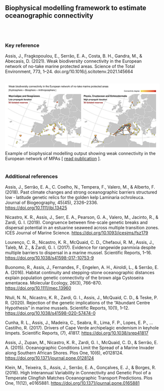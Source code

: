 ## Biophysical modelling framework to estimate oceanographic connectivity

<br><br>
### Key reference

Assis, J., Fragkopoulou, E., Serrão, E. A., Costa, B. H., Gandra, M., & Abecasis, D. (2021). Weak biodiversity connectivity in the European network of no-take marine protected areas. Science of the Total Environment, 773, 1–24. doi.org/10.1016/j.scitotenv.2021.145664
<br><br>

![plot](./Data/img.png)
Example of biophysical modelling output showing weak connectivity in the European network of MPAs [ [read publication](https://www.sciencedirect.com/science/article/pii/S0048969721007324) ].
<br><br>
### Additional references

Assis, J., Serrão, E. A., C. Coelho, N., Tempera, F., Valero, M., & Alberto, F. (2018). Past climate changes and strong oceanographic barriers structured low ‐ latitude genetic relics for the golden kelp Laminaria ochroleuca. Journal of Biogeography, 45(45), 2326–2336. https://doi.org/10.1111/jbi.13425

Nicastro, K. R., Assis, J., Serr, E. A., Pearson, G. A., Valero, M., Jacinto, R., & Zardi, G. I. (2019). Congruence between fine-scale genetic breaks and dispersal potential in an estuarine seaweed across multiple transition zones. ICES Journal of Marine Science. https://doi.org/10.1093/icesjms/fsz179

Lourenço, C. R., Nicastro, K. R., McQuaid, C. D., Chefaoui, R. M., Assis, J., Taleb, M. Z., & Zardi, G. I. (2017). Evidence for rangewide panmixia despite multiple barriers to dispersal in a marine mussel. Scientific Reports, 1–16. https://doi.org/10.1038/s41598-017-10753-9

Buonomo, R., Assis, J., Fernandes, F., Engelen, A. H., Airoldi, L., & Serrão, E. A. (2016). Habitat continuity and stepping-stone oceanographic distances explain population genetic connectivity of the brown alga Cystoseira amentacea. Molecular Ecology, 26(3), 766–870. https://doi.org/10.1111/mec.13960

Ntuli, N. N., Nicastro, K. R., Zardi, G. I., Assis, J., McQuaid, C. D., & Teske, P. R. (2020). Rejection of the genetic implications of the “Abundant Centre Hypothesis” in marine mussels. Scientific Reports, 10(1), 1–12. https://doi.org/10.1038/s41598-020-57474-0

Cunha, R. L., Assis, J., Madeira, C., Seabra, R., Lima, F. P., Lopes, E. P., … Castilho, R. (2017). Drivers of Cape Verde archipelagic endemism in keyhole limpets. Scientific Reports, (7), 41817. https://doi.org/10.1038/srep41817

Assis, J., Zupan, M., Nicastro, K. R., Zardi, G. I., McQuaid, C. D., & Serrão, E. A. (2015). Oceanographic Conditions Limit the Spread of a Marine Invader along Southern African Shores. Plos One, 10(6), e0128124. https://doi.org/10.1371/journal.pone.0128124

Klein, M., Teixeira, S., Assis, J., Serrão, E. A., Gonçalves, E. J., & Borges, R. (2016). High Interannual Variability in Connectivity and Genetic Pool of a Temperate Clingfish Matches Oceanographic Transport Predictions. Plos One, 11(12), e0165881. https://doi.org/10.1371/journal.pone.0165881
